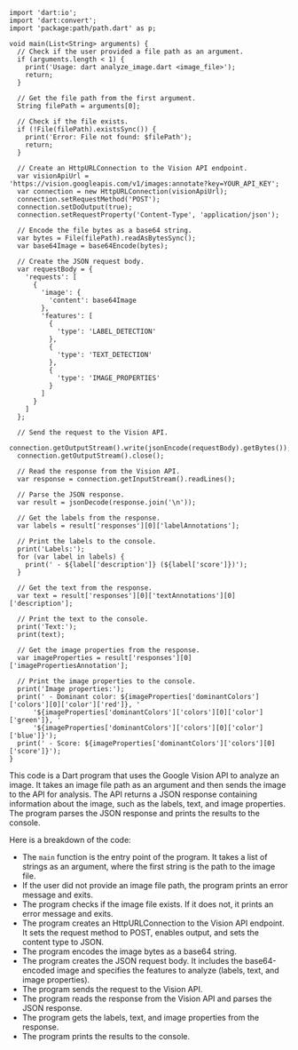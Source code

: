 ```
import 'dart:io';
import 'dart:convert';
import 'package:path/path.dart' as p;

void main(List<String> arguments) {
  // Check if the user provided a file path as an argument.
  if (arguments.length < 1) {
    print('Usage: dart analyze_image.dart <image_file>');
    return;
  }

  // Get the file path from the first argument.
  String filePath = arguments[0];

  // Check if the file exists.
  if (!File(filePath).existsSync()) {
    print('Error: File not found: $filePath');
    return;
  }

  // Create an HttpURLConnection to the Vision API endpoint.
  var visionApiUrl = 'https://vision.googleapis.com/v1/images:annotate?key=YOUR_API_KEY';
  var connection = new HttpURLConnection(visionApiUrl);
  connection.setRequestMethod('POST');
  connection.setDoOutput(true);
  connection.setRequestProperty('Content-Type', 'application/json');

  // Encode the file bytes as a base64 string.
  var bytes = File(filePath).readAsBytesSync();
  var base64Image = base64Encode(bytes);

  // Create the JSON request body.
  var requestBody = {
    'requests': [
      {
        'image': {
          'content': base64Image
        },
        'features': [
          {
            'type': 'LABEL_DETECTION'
          },
          {
            'type': 'TEXT_DETECTION'
          },
          {
            'type': 'IMAGE_PROPERTIES'
          }
        ]
      }
    ]
  };

  // Send the request to the Vision API.
  connection.getOutputStream().write(jsonEncode(requestBody).getBytes());
  connection.getOutputStream().close();

  // Read the response from the Vision API.
  var response = connection.getInputStream().readLines();

  // Parse the JSON response.
  var result = jsonDecode(response.join('\n'));

  // Get the labels from the response.
  var labels = result['responses'][0]['labelAnnotations'];

  // Print the labels to the console.
  print('Labels:');
  for (var label in labels) {
    print(' - ${label['description']} (${label['score']})');
  }

  // Get the text from the response.
  var text = result['responses'][0]['textAnnotations'][0]['description'];

  // Print the text to the console.
  print('Text:');
  print(text);

  // Get the image properties from the response.
  var imageProperties = result['responses'][0]['imagePropertiesAnnotation'];

  // Print the image properties to the console.
  print('Image properties:');
  print(' - Dominant color: ${imageProperties['dominantColors']['colors'][0]['color']['red']}, '
      '${imageProperties['dominantColors']['colors'][0]['color']['green']}, '
      '${imageProperties['dominantColors']['colors'][0]['color']['blue']}');
  print(' - Score: ${imageProperties['dominantColors']['colors'][0]['score']}');
}
```

This code is a Dart program that uses the Google Vision API to analyze an image. It takes an image file path as an argument and then sends the image to the API for analysis. The API returns a JSON response containing information about the image, such as the labels, text, and image properties. The program parses the JSON response and prints the results to the console.

Here is a breakdown of the code:

* The `main` function is the entry point of the program. It takes a list of strings as an argument, where the first string is the path to the image file.
* If the user did not provide an image file path, the program prints an error message and exits.
* The program checks if the image file exists. If it does not, it prints an error message and exits.
* The program creates an HttpURLConnection to the Vision API endpoint. It sets the request method to POST, enables output, and sets the content type to JSON.
* The program encodes the image bytes as a base64 string.
* The program creates the JSON request body. It includes the base64-encoded image and specifies the features to analyze (labels, text, and image properties).
* The program sends the request to the Vision API.
* The program reads the response from the Vision API and parses the JSON response.
* The program gets the labels, text, and image properties from the response.
* The program prints the results to the console.